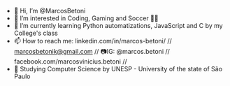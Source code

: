 - 👋 Hi, I’m @MarcosBetoni 
- 👀 I’m interested in Coding, Gaming and Soccer 🐷💚
- 🌱 I’m currently learning Python automatizations, JavaScript and C by my College's class
- 📫 How to reach me:  linkedin.com/in/marcos-betoni/ // marcosbetonik@gmail.com // 📷IG: @marcos.betoni // facebook.com/marcosvinicius.betoni //
- 🏫 Studying Computer Science by UNESP - University of the state of São Paulo
<!---
MarcosBetoni/MarcosBetoni is a ✨ special ✨ repository because its `README.md` (this file) appears on your GitHub profile.
You can click the Preview link to take a look at your changes.
--->
